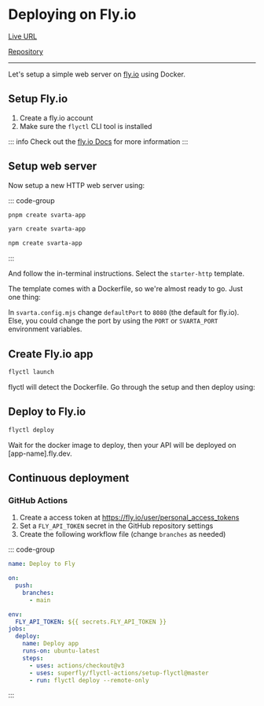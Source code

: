 # Deploying on Fly.io

[Live URL](https://hellosvarta.fly.dev/)

[Repository](https://github.com/svartajs/svarta/tree/main/examples/minimal-flyio-docker)

---

Let's setup a simple web server on [fly.io](https://fly.io/) using Docker.

## Setup Fly.io

1. Create a fly.io account
2. Make sure the `flyctl` CLI tool is installed

::: info
Check out the [fly.io Docs](https://fly.io/docs/hands-on/install-flyctl/) for more information
:::

## Setup web server

Now setup a new HTTP web server using:

::: code-group

```bash [pnpm]
pnpm create svarta-app
```

```bash [yarn]
yarn create svarta-app
```

```bash [npm]
npm create svarta-app
```

:::

And follow the in-terminal instructions. Select the `starter-http` template.

The template comes with a Dockerfile, so we're almost ready to go. Just one thing:

In `svarta.config.mjs` change `defaultPort` to `8080` (the default for fly.io). Else, you could change the port by using the `PORT` or `SVARTA_PORT` environment variables.

## Create Fly.io app

```bash
flyctl launch
```

flyctl will detect the Dockerfile. Go through the setup and then deploy using:

## Deploy to Fly.io

```bash
flyctl deploy
```

Wait for the docker image to deploy, then your API will be deployed on \[app-name\].fly.dev.

## Continuous deployment

### GitHub Actions

1. Create a access token at https://fly.io/user/personal_access_tokens
2. Set a `FLY_API_TOKEN` secret in the GitHub repository settings
3. Create the following workflow file (change `branches` as needed)

::: code-group

```yaml [.github/workflows/fly.yml]
name: Deploy to Fly

on:
  push:
    branches:
      - main

env:
  FLY_API_TOKEN: ${{ secrets.FLY_API_TOKEN }}
jobs:
  deploy:
    name: Deploy app
    runs-on: ubuntu-latest
    steps:
      - uses: actions/checkout@v3
      - uses: superfly/flyctl-actions/setup-flyctl@master
      - run: flyctl deploy --remote-only
```

:::
